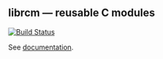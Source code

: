 librcm — reusable C modules
---------------------------

[![Build Status](https://img.shields.io/travis/librcm/librcm.svg?style=flat-square)](https://travis-ci.org/librcm/librcm)

See [documentation](https://librcm.org).
